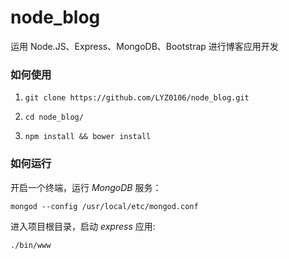 # node_blog
运用 Node.JS、Express、MongoDB、Bootstrap 进行博客应用开发


### 如何使用

1. `git clone https://github.com/LYZ0106/node_blog.git`

2. `cd node_blog/`

3. `npm install && bower install`

### 如何运行
开启一个终端，运行 _MongoDB_ 服务：

	mongod --config /usr/local/etc/mongod.conf

进入项目根目录，启动 _express_ 应用:

    ./bin/www
